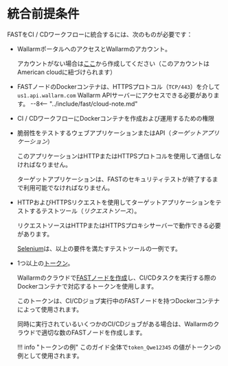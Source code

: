 [link-wl-portal-us]:        https://us1.my.wallarm.com
[link-wl-portal-eu]:        https://my.wallarm.com    
[link-fast-trial]:          https://fast.wallarm.com/signup/
[link-selenium]:            https://www.seleniumhq.org/

[doc-create-node]:          ../operations/create-node.md
[doc-about-token]:          ../operations/internals.md#token
[doc-integration-overview]: integration-overview.md


#   統合前提条件

FASTをCI / CDワークフローに統合するには、次のものが必要です：

* WallarmポータルへのアクセスとWallarmのアカウント。
    
    アカウントがない場合は[ここ][link-fast-trial]から作成してください（このアカウントはAmerican cloudに紐づけられます）
    
* FASTノードのDockerコンテナは、HTTPSプロトコル（`TCP/443`）を介して`us1.api.wallarm.com` Wallarm APIサーバーにアクセスできる必要があります。
--8<-- "../include/fast/cloud-note.md"

 * CI / CDワークフローにDockerコンテナを作成および運用するための権限
    
* 脆弱性をテストするウェブアプリケーションまたはAPI（*ターゲットアプリケーション*）
    
    このアプリケーションはHTTPまたはHTTPSプロトコルを使用して通信しなければなりません。
    
    ターゲットアプリケーションは、FASTのセキュリティテストが終了するまで利用可能でなければなりません。
    
* HTTPおよびHTTPSリクエストを使用してターゲットアプリケーションをテストするテストツール（*リクエストソース*）。
    
    リクエストソースはHTTPまたはHTTPSプロキシサーバーで動作できる必要があります。
    
    [Selenium][link-selenium]は、以上の要件を満たすテストツールの一例です。
    
* 1つ以上の[トークン][doc-about-token]。
    <p id="anchor-token"></p>

    Wallarmのクラウドで[FASTノードを作成][doc-create-node]し、CI/CDタスクを実行する際のDockerコンテナで対応するトークンを使用します。
    
    このトークンは、CI/CDジョブ実行中のFASTノードを持つDockerコンテナによって使用されます。

    同時に実行されているいくつかのCI/CDジョブがある場合は、Wallarmのクラウドで適切な数のFASTノードを作成します。

    !!! info "トークンの例"
        このガイド全体で`token_Qwe12345` の値がトークンの例として使用されます。